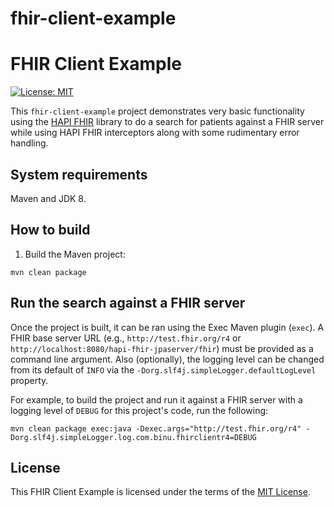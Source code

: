 # fhir-client-example
# FHIR Client Example


[![License: MIT](https://img.shields.io/badge/License-MIT-blue.svg)](https://opensource.org/licenses/MIT)

This `fhir-client-example` project demonstrates very basic functionality
using the [HAPI FHIR](http://hapifhir.io/) library to do a search for patients
against a FHIR server while using HAPI FHIR interceptors along with some
rudimentary error handling.

## System requirements

Maven and JDK 8.

## How to build

1. Build the Maven project:

```
mvn clean package
```

## Run the search against a FHIR server

Once the project is built, it can be ran using the Exec Maven plugin
(`exec`).
A FHIR base server URL (e.g., `http://test.fhir.org/r4` or
`http://localhost:8080/hapi-fhir-jpaserver/fhir`) must be provided as a
command line argument. Also (optionally), the logging level can be
changed from its default of `INFO` via the
`-Dorg.slf4j.simpleLogger.defaultLogLevel` property.

For example, to build the project and run it against a FHIR server with a
logging level of `DEBUG` for this project's code, run the following:

```
mvn clean package exec:java -Dexec.args="http://test.fhir.org/r4" -Dorg.slf4j.simpleLogger.log.com.binu.fhirclientr4=DEBUG
```

## License

This FHIR Client Example is licensed under the terms of the
[MIT License](LICENSE.txt).

